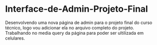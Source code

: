# Interface-de-Admin-Projeto-Final
Desenvolvendo uma nova página de admin para o projeto final do curso técnico, logo vou adicionar ela no arquivo completo do projeto.\
Trabalhando no media query da página para poder ser ultilizada em celulares.
